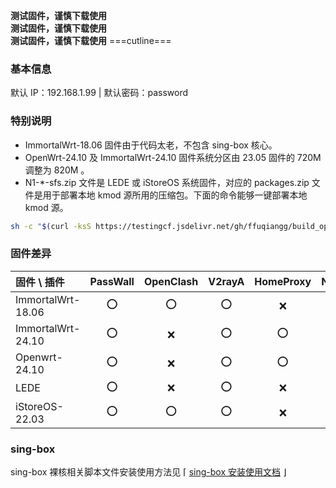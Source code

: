 **测试固件，谨慎下载使用**  
**测试固件，谨慎下载使用**  
**测试固件，谨慎下载使用**
===cutline===
### 基本信息

默认 IP：192.168.1.99 | 默认密码：password

### 特别说明

- ImmortalWrt-18.06 固件由于代码太老，不包含 sing-box 核心。
- OpenWrt-24.10 及 ImmortalWrt-24.10 固件系统分区由 23.05 固件的 720M 调整为 820M 。
- N1-*-sfs.zip 文件是 LEDE 或 iStoreOS 系统固件，对应的 packages.zip 文件是用于部署本地 kmod 源所用的压缩包。下面的命令能够一键部署本地 kmod 源。
```bash
sh -c "$(curl -ksS https://testingcf.jsdelivr.net/gh/ffuqiangg/build_openwrt@main/files/deploy_feeds.sh)"
```

### 固件差异

|固件 \ 插件       |PassWall |OpenClash |V2rayA |HomeProxy |Nikki |DAED |
|:---              |:---:    |:---:     |:---:  |:---:     |:---: |:---:|
|ImmortalWrt-18.06 |⭕       |⭕        |⭕     |❌        |❌    |❌   |
|ImmortalWrt-24.10 |⭕       |❌        |⭕     |⭕        |⭕    |⭕   |
|Openwrt-24.10     |⭕       |❌        |⭕     |⭕        |⭕    |⭕   |
|LEDE              |⭕       |❌        |⭕     |❌        |⭕    |⭕   |
|iStoreOS-22.03    |⭕       |⭕        |⭕     |❌        |❌    |❌   |

### sing-box

sing-box 裸核相关脚本文件安装使用方法见 ⌈ [sing-box 安装使用文档](https://github.com/ffuqiangg/build_openwrt/blob/main/doc/sing-box_new.md) ⌋
